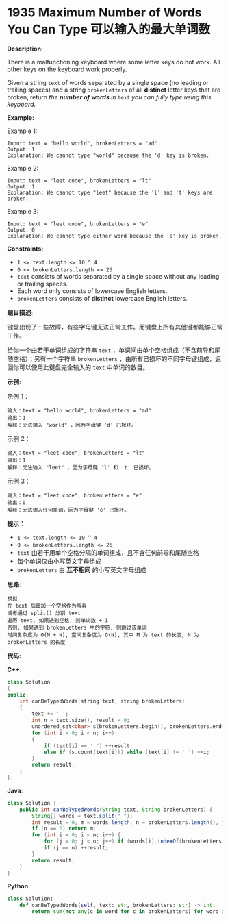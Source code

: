 # 1935 Maximum Number of Words You Can Type 可以输入的最大单词数

__Description:__

There is a malfunctioning keyboard where some letter keys do not work. All other keys on the keyboard work properly.

Given a string `text` of words separated by a single space (no leading or trailing spaces) and a string `brokenLetters` of all __distinct__ letter keys that are broken, return _the __number of words__ in_ `text` _you can fully type using this keyboard_.

__Example:__

Example 1:

```text
Input: text = "hello world", brokenLetters = "ad"
Output: 1
Explanation: We cannot type "world" because the 'd' key is broken.
```

Example 2:

```text
Input: text = "leet code", brokenLetters = "lt"
Output: 1
Explanation: We cannot type "leet" because the 'l' and 't' keys are broken.
```

Example 3:

```text
Input: text = "leet code", brokenLetters = "e"
Output: 0
Explanation: We cannot type either word because the 'e' key is broken.
```

__Constraints:__

- `1 <= text.length <= 10 ^ 4`
- `0 <= brokenLetters.length <= 26`
- `text` consists of words separated by a single space without any leading or trailing spaces.
- Each word only consists of lowercase English letters.
- `brokenLetters` consists of __distinct__ lowercase English letters.

__题目描述:__

键盘出现了一些故障，有些字母键无法正常工作。而键盘上所有其他键都能够正常工作。

给你一个由若干单词组成的字符串 `text` ，单词间由单个空格组成（不含前导和尾随空格）；另有一个字符串 `brokenLetters` ，由所有已损坏的不同字母键组成，返回你可以使用此键盘完全输入的 `text` 中单词的数目。

__示例:__

示例 1：

```text
输入：text = "hello world", brokenLetters = "ad"
输出：1
解释：无法输入 "world" ，因为字母键 'd' 已损坏。
```

示例 2：

```text
输入：text = "leet code", brokenLetters = "lt"
输出：1
解释：无法输入 "leet" ，因为字母键 'l' 和 't' 已损坏。
```

示例 3：

```text
输入：text = "leet code", brokenLetters = "e"
输出：0
解释：无法输入任何单词，因为字母键 'e' 已损坏。
```

__提示：__

- `1 <= text.length <= 10 ^ 4`
- `0 <= brokenLetters.length <= 26`
- `text` 由若干用单个空格分隔的单词组成，且不含任何前导和尾随空格
- 每个单词仅由小写英文字母组成
- `brokenLetters` 由 __互不相同__ 的小写英文字母组成

__思路:__

```text
模拟
在 text 后面加一个空格作为哨兵
或者通过 split() 分割 text
遍历 text, 如果遇到空格, 则单词数 + 1
否则, 如果遇到 brokenLetters 中的字符, 则跳过该单词
时间复杂度为 O(M + N), 空间复杂度为 O(N), 其中 M 为 text 的长度, N 为 brokenLetters 的长度
```

__代码:__

__C++__:

```C++
class Solution 
{
public:
    int canBeTypedWords(string text, string brokenLetters) 
    {
        text += ' ';
        int n = text.size(), result = 0;
        unordered_set<char> s(brokenLetters.begin(), brokenLetters.end());
        for (int i = 0; i < n; i++) 
        {
            if (text[i] == ' ') ++result;
            else if (s.count(text[i])) while (text[i] != ' ') ++i;
        }
        return result;
    }
};
```

__Java__:

```Java
class Solution {
    public int canBeTypedWords(String text, String brokenLetters) {
        String[] words = text.split(" ");
        int result = 0, m = words.length, n = brokenLetters.length(), j = 0;
        if (n == 0) return m;
        for (int i = 0; i < m; i++) {
            for (j = 0; j < n; j++) if (words[i].indexOf(brokenLetters.charAt(j)) != -1) break;
            if (j == n) ++result;
        }
        return result;
    }
}
```

__Python__:

```Python
class Solution:
    def canBeTypedWords(self, text: str, brokenLetters: str) -> int:
        return sum(not any(c in word for c in brokenLetters) for word in text.split())
```
